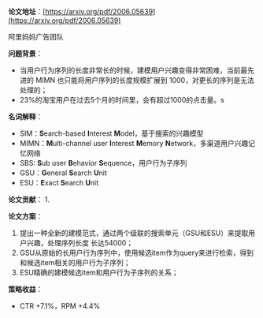 **论文地址**：[https://arxiv.org/pdf/2006.05639](https://arxiv.org/pdf/2006.05639)

阿里妈妈广告团队

**问题背景**：
- 当用户行为序列的长度非常长的时候，建模用户兴趣变得非常困难，当前最先进的 MIMN 也只能将用户序列的长度规模扩展到 1000，对更长的序列是无法处理的；
- 23%的淘宝用户在过去5个月的时间里，会有超过1000的点击量。s

**名词解释**：
- SIM：**S**earch-based **I**nterest **M**odel，基于搜索的兴趣模型
- MIMN：**M**ulti-channel user **I**nterest **M**emory **N**etwork，多渠道用户兴趣记忆网络
- SBS: **S**ub user **B**ehavior **S**equence，用户行为子序列
- GSU：**G**eneral **S**earch **U**nit
- ESU：**E**xact **S**earch **U**nit

**论文贡献**：
1. 

**论文方案**：
1. 提出一种全新的建模范式，通过两个级联的搜索单元（GSU和ESU）来提取用户兴趣，处理序列长度 长达54000；
2. GSU从原始的长用户行为序列中，使用候选item作为query来进行检索，得到和候选item相关的用户行为子序列；
3. ESU精确的建模候选item和用户行为子序列的关系；

**策略收益**：
- CTR +7.1%，RPM +4.4%